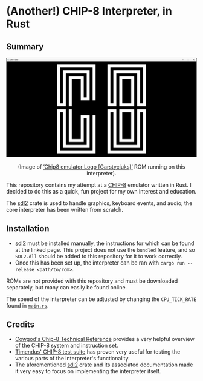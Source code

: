 # (Another!) CHIP-8 Interpreter, in Rust

## Summary

![](./chip-8-logo.png)

<p><center>(Image of <a href="https://github.com/loktar00/chip8/tree/master/roms">&rsquo;Chip8 emulator Logo [Garstyciuks]&lsquo;</a> ROM running on this interpreter).</center></p>

This repository contains my attempt at a [CHIP-8](https://en.wikipedia.org/wiki/CHIP-8)
emulator written in Rust. I decided to do this as a quick, fun project for my own
interest and education.

The [sdl2](https://crates.io/crates/sdl2) crate is used to handle graphics,
keyboard events, and audio; the core interpreter has been written from scratch.

## Installation

- [sdl2](https://crates.io/crates/sdl2) must be installed manually, the instructions
  for which can be found at the linked page. This project does not use the `bundled`
  feature, and so `SDL2.dll` should be added to this repository for it to work correctly.
- Once this has been set up, the interpreter can be ran with `cargo run --release <path/to/rom>`.

ROMs are not provided with this repository and must be downloaded separately,
but many can easily be found online.

The speed of the interpreter can be adjusted by changing the `CPU_TICK_RATE` found 
in [`main.rs`](./src/main.rs).

## Credits

- [Cowgod's Chip-8 Technical Reference](http://devernay.free.fr/hacks/chip8/C8TECH10.HTM)
  provides a very helpful overview of the CHIP-8 system and instruction set.
- [Timendus' CHIP-8 test suite](https://github.com/Timendus/chip8-test-suite) has
  proven very useful for testing the various parts of the interpreter's functionality.
- The aforementioned [sdl2](https://crates.io/crates/sdl2) crate and its associated documentation made it very easy to focus on implementing the interpreter itself.